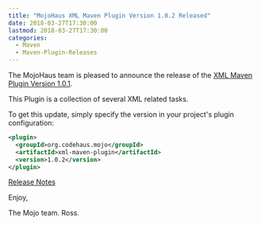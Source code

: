 ```yaml
---
title: "MojoHaus XML Maven Plugin Version 1.0.2 Released"
date: 2018-03-27T17:30:00
lastmod: 2018-03-27T17:30:00
categories:
  - Maven
  - Maven-Plugin-Releases
---
```

The MojoHaus team is pleased to announce the release of the 
[XML Maven Plugin Version 1.0.1](https://www.mojohaus.org/xml-maven-plugin/).

This Plugin is a collection of several XML related tasks.

To get this update, simply specify the version in your project's plugin
configuration:

```xml
<plugin>
  <groupId>org.codehaus.mojo</groupId>
  <artifactId>xml-maven-plugin</artifactId>
  <version>1.0.2</version>
</plugin>
```

[Release Notes](https://github.com/mojohaus/xml-maven-plugin/issues?q=is%3Aclosed+milestone%3A%22Release+1.0.2%22)

Enjoy,

The Mojo team.
 Ross.

